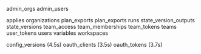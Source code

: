 admin_orgs
admin_users

applies
organizations
plan_exports
plan_exports
runs
state_version_outputs
state_versions
team_access
team_memberships
team_tokens
teams
user_tokens
users
variables
workspaces


config_versions (4.5s)
oauth_clients (3.5s)
oauth_tokens (3.7s)